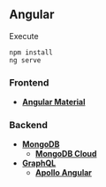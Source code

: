 ## Angular

Execute

    npm install
    ng serve

### Frontend 

- **[Angular Material](https://material.angular.io/)**

### Backend
- **[MongoDB](https://www.mongodb.com/)**
   - **[MongoDB Cloud](https://www.mongodb.com/cloud)**
- **[GraphQL](https://graphql.org/)**
   - **[Apollo Angular](https://apollo-angular.com)**

